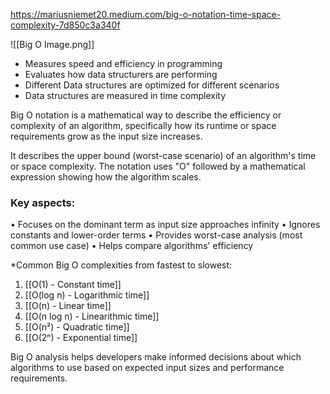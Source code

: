https://mariusniemet20.medium.com/big-o-notation-time-space-complexity-7d850c3a340f

![[Big O Image.png]]

- Measures speed and efficiency in programming
- Evaluates how data structurers are performing
- Different Data structures are optimized for different scenarios
- Data structures are measured in time complexity

Big O notation is a mathematical way to describe the efficiency or complexity of an algorithm, specifically how its runtime or space requirements grow as the input
size increases.

It describes the upper bound (worst-case scenario) of an algorithm's time or space complexity. The notation uses "O" followed by a mathematical expression showing
how the algorithm scales.

### Key aspects:

• Focuses on the dominant term as input size approaches infinity
• Ignores constants and lower-order terms
• Provides worst-case analysis (most common use case)
• Helps compare algorithms' efficiency

*Common Big O complexities from fastest to slowest:

1. [[O(1) - Constant time]]
2. [[O(log n) - Logarithmic time]]
3. [[O(n) - Linear time]]
4. [[O(n log n) - Linearithmic time]]
5. [[O(n²) - Quadratic time]]
6. [[O(2ⁿ) - Exponential time]]

Big O analysis helps developers make informed decisions about which algorithms to use based on expected input sizes and performance requirements.


